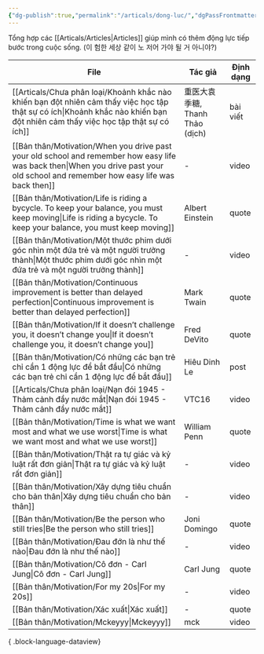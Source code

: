 ```yaml
---
{"dg-publish":true,"permalink":"/articals/dong-luc/","dgPassFrontmatter":true}
---
```



Tổng hợp các [[Articals/Articles\|Articles]] giúp mình có thêm động lực tiếp bước trong cuộc sống. (이 험한 세상 같이 노 저어 가야 될 거 아니야?)

| File                                                                                                                                                                                  | Tác giả                   | Định dạng |
| ------------------------------------------------------------------------------------------------------------------------------------------------------------------------------------- | ------------------------- | --------- |
| [[Articals/Chưa phân loại/Khoảnh khắc nào khiến bạn đột nhiên cảm thấy việc học tập thật sự có ích\|Khoảnh khắc nào khiến bạn đột nhiên cảm thấy việc học tập thật sự có ích]]     | 重医大袁季糖, Thanh Thảo (dịch) | bài viết  |
| [[Bản thân/Motivation/When you drive past your old school and remember how easy life was back then\|When you drive past your old school and remember how easy life was back then]] | \-                        | video     |
| [[Bản thân/Motivation/Life is riding a bycycle. To keep your balance, you must keep moving\|Life is riding a bycycle. To keep your balance, you must keep moving]]                 | Albert Einstein           | quote     |
| [[Bản thân/Motivation/Một thước phim dưới góc nhìn một đứa trẻ và một người trưởng thành\|Một thước phim dưới góc nhìn một đứa trẻ và một người trưởng thành]]                     | \-                        | video     |
| [[Bản thân/Motivation/Continuous improvement is better than delayed perfection\|Continuous improvement is better than delayed perfection]]                                         | Mark Twain                | quote     |
| [[Bản thân/Motivation/If it doesn’t challenge you, it doesn’t change you\|If it doesn’t challenge you, it doesn’t change you]]                                                     | Fred DeVito               | quote     |
| [[Bản thân/Motivation/Có những các bạn trẻ chỉ cần 1 động lực để bắt đầu\|Có những các bạn trẻ chỉ cần 1 động lực để bắt đầu]]                                                     | Hiêu Dinh Le              | post      |
| [[Articals/Chưa phân loại/Nạn đói 1945 - Thảm cảnh đầy nước mắt\|Nạn đói 1945 - Thảm cảnh đầy nước mắt]]                                                                           | VTC16                     | video     |
| [[Bản thân/Motivation/Time is what we want most and what we use worst\|Time is what we want most and what we use worst]]                                                           | William Penn              | quote     |
| [[Bản thân/Motivation/Thật ra tự giác và kỷ luật rất đơn giản\|Thật ra tự giác và kỷ luật rất đơn giản]]                                                                           | \-                        | video     |
| [[Bản thân/Motivation/Xây dựng tiêu chuẩn cho bản thân\|Xây dựng tiêu chuẩn cho bản thân]]                                                                                         | \-                        | video     |
| [[Bản thân/Motivation/Be the person who still tries\|Be the person who still tries]]                                                                                               | Joni Domingo              | quote     |
| [[Bản thân/Motivation/Đau đớn là như thế nào\|Đau đớn là như thế nào]]                                                                                                             | \-                        | video     |
| [[Bản thân/Motivation/Cô đơn - Carl Jung\|Cô đơn - Carl Jung]]                                                                                                                     | Carl Jung                 | quote     |
| [[Bản thân/Motivation/For my 20s\|For my 20s]]                                                                                                                                     | \-                        | video     |
| [[Bản thân/Motivation/Xác xuất\|Xác xuất]]                                                                                                                                         | \-                        | quote     |
| [[Bản thân/Motivation/Mckeyyy\|Mckeyyy]]                                                                                                                                           | mck                       | video     |

{ .block-language-dataview}



